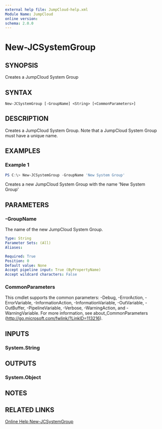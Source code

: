 ```yaml
---
external help file: JumpCloud-help.xml
Module Name: JumpCloud
online version:
schema: 2.0.0
---
```


# New-JCSystemGroup

## SYNOPSIS

Creates a JumpCloud System Group

## SYNTAX

```
New-JCSystemGroup [-GroupName] <String> [<CommonParameters>]
```

## DESCRIPTION

Creates a JumpCloud System Group. Note that a JumpCloud System Group must have a unique name.

## EXAMPLES

### Example 1

```PowerShell
PS C:\> New-JCSystemGroup -GroupName 'New System Group'
```

Creates a new JumpCloud System Group with the name 'New System Group'

## PARAMETERS

### -GroupName

The name of the new JumpCloud System Group.

```yaml
Type: String
Parameter Sets: (All)
Aliases:

Required: True
Position: 0
Default value: None
Accept pipeline input: True (ByPropertyName)
Accept wildcard characters: False
```

### CommonParameters
This cmdlet supports the common parameters: -Debug, -ErrorAction, -ErrorVariable, -InformationAction, -InformationVariable, -OutVariable, -OutBuffer, -PipelineVariable, -Verbose, -WarningAction, and -WarningVariable. For more information, see about_CommonParameters (http://go.microsoft.com/fwlink/?LinkID=113216).

## INPUTS

### System.String

## OUTPUTS

### System.Object

## NOTES

## RELATED LINKS

[Online Help New-JCSystemGroup](https://github.com/TheJumpCloud/support/wiki/New-JCSystemGroup)